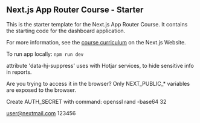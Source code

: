 ## Next.js App Router Course - Starter

This is the starter template for the Next.js App Router Course. It contains the starting code for the dashboard application.

For more information, see the [course curriculum](https://nextjs.org/learn) on the Next.js Website.

To run app locally: `npm run dev`

attribute 'data-hj-suppress' uses with Hotjar services, to hide sensitive info in reports.


Are you trying to access it in the browser?
Only NEXT_PUBLIC_* variables are exposed to the browser.

Create AUTH_SECRET with command:
openssl rand -base64 32

user@nextmail.com
123456

